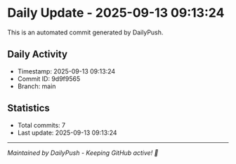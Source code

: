 # Daily Update - 2025-09-13 09:13:24

This is an automated commit generated by DailyPush.

## Daily Activity
- Timestamp: 2025-09-13 09:13:24
- Commit ID: 9d9f9565
- Branch: main

## Statistics
- Total commits: 7
- Last update: 2025-09-13 09:13:24

---
*Maintained by DailyPush - Keeping GitHub active! 🚀*
